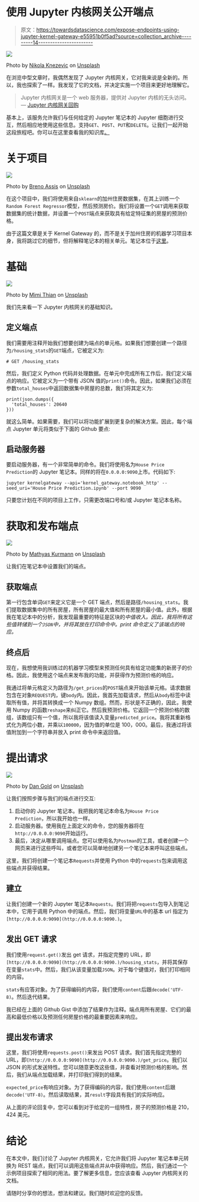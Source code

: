# 使用 Jupyter 内核网关公开端点

> 原文：<https://towardsdatascience.com/expose-endpoints-using-jupyter-kernel-gateway-e55951b0f5ad?source=collection_archive---------14----------------------->

![](img/631a8084b2016e09dcb81870dc9a7e20.png)

Photo by [Nikola Knezevic](https://unsplash.com/@nknezevic?utm_source=medium&utm_medium=referral) on [Unsplash](https://unsplash.com?utm_source=medium&utm_medium=referral)

在浏览中型文章时，我偶然发现了 Jupyter 内核网关，它对我来说是全新的。所以，我也探索了一样。我发现了它的文档，并决定实施一个项目来更好地理解它。

> Jupyter 内核网关是一个 web 服务器，提供对 Jupyter 内核的无头访问。— [Jupyter 内核网关回购](https://github.com/jupyter/kernel_gateway)

基本上，该服务允许我们与任何给定的 Jupyter 笔记本的 Jupyter 细胞进行交互，然后相应地使用这些信息。支持`GET`、`POST`、`PUT`和`DELETE`。让我们一起开始这段旅程吧。你可以在这里查看我的知识库[。](https://github.com/kb22/House-Price-Predictions)

# 关于项目

![](img/012133eddae00117ef19803041f3c59a.png)

Photo by [Breno Assis](https://unsplash.com/@brenoassis?utm_source=medium&utm_medium=referral) on [Unsplash](https://unsplash.com?utm_source=medium&utm_medium=referral)

在这个项目中，我们将使用来自`sklearn`的加州住房数据集，在其上训练一个`Random Forest Regressor`模型，然后预测房价。我们将设置一个`GET`调用来获取数据集的统计数据，并设置一个`POST`端点来获取具有给定特征集的房屋的预测价格。

由于这篇文章是关于 Kernel Gateway 的，而不是关于加州住房的机器学习项目本身，我将跳过它的细节，但将解释笔记本的相关单元。笔记本位于[这里](https://github.com/kb22/House-Price-Predictions/blob/master/House%20Price%20Prediction.ipynb)。

# 基础

![](img/5b0fe4a9548565c8f1bcf664fb9538eb.png)

Photo by [Mimi Thian](https://unsplash.com/@mimithian?utm_source=medium&utm_medium=referral) on [Unsplash](https://unsplash.com?utm_source=medium&utm_medium=referral)

我们先来看一下 Jupyter 内核网关的基础知识。

## 定义端点

我们需要用注释开始我们想要创建为端点的单元格。如果我们想要创建一个路径为`/housing_stats`的`GET`端点，它被定义为:

```
# GET /housing_stats
```

然后，我们定义 Python 代码并处理数据。在单元中完成所有工作后，我们定义端点的响应。它被定义为一个带有 JSON 值的`print()`命令。因此，如果我们必须在参数`total_houses`中返回数据集中房屋的总数，我们将其定义为:

```
print(json.dumps({
  'total_houses': 20640
}))
```

就这么简单。如果需要，我们可以将功能扩展到更复杂的解决方案。因此，每个端点 Jupyter 单元将类似于下面的 Github 要点:

## 启动服务器

要启动服务器，有一个非常简单的命令。我们将使用名为`House Price Prediction`的 Jupyter 笔记本。同样的将在`0.0.0.0:9090`上市。代码如下:

```
jupyter kernelgateway --api='kernel_gateway.notebook_http' --seed_uri='House Price Prediction.ipynb' --port 9090
```

只要您计划在不同的项目上工作，只需更改端口号和/或 Jupyter 笔记本名称。

# 获取和发布端点

![](img/c005e3d06d6e4bf4adaf7045d5b58d11.png)

Photo by [Mathyas Kurmann](https://unsplash.com/@mathyaskurmann?utm_source=medium&utm_medium=referral) on [Unsplash](https://unsplash.com?utm_source=medium&utm_medium=referral)

让我们在笔记本中设置我们的端点。

## 获取端点

第一行包含单词`GET`来定义它是一个 GET 端点，然后是路径`/housing_stats`。我们提取数据集中的所有房屋，所有房屋的最大值和所有房屋的最小值。此外，根据我在笔记本中的分析，我发现最重要的特征是区块的*中值收入。因此，我将所有这些值转储到一个`JSON`中，并将其放在打印命令中。print 命令定义了该端点的响应。*

## 终点后

现在，我想使用我训练过的机器学习模型来预测任何具有给定功能集的新房子的价格。因此，我使用这个端点来发布我的功能，并获得作为预测价格的响应。

我通过将单元格定义为路径为`/get_prices`的`POST`端点来开始该单元格。请求数据包含在对象`REQUEST`内，键`body`内。因此，我首先加载请求，然后从`body`标签中读取所有值，并将其转换成一个 Numpy 数组。然而，形状是不正确的，因此，我使用 Numpy 的函数`reshape`来纠正它。然后我预测价格。它返回一个预测价格的数组，该数组只有一个值，所以我将该值读入变量`predicted_price`。我将其重新格式化为两位小数，并乘以`100000`，因为值的单位是 100，000。最后，我通过将该值附加到一个字符串并放入 print 命令中来返回值。

# 提出请求

![](img/06aff05b2083024d39460beb66b2d266.png)

Photo by [Dan Gold](https://unsplash.com/@danielcgold?utm_source=medium&utm_medium=referral) on [Unsplash](https://unsplash.com?utm_source=medium&utm_medium=referral)

让我们按照步骤与我们的端点进行交互:

1.  启动你的 Jupyter 笔记本。我把我的笔记本命名为`House Price Prediction`，所以我开始也一样。
2.  启动服务器。使用我在上面定义的命令，您的服务器将在`http://0.0.0.0:9090`开始运行。
3.  最后，决定从哪里调用端点。您可以使用名为`Postman`的工具，或者创建一个网页来进行这些呼叫，或者您可以简单地创建另一个笔记本来呼叫这些端点。

这里，我们将创建一个笔记本`Requests`并使用 Python 中的`requests`包来调用这些端点并获得结果。

## 建立

让我们创建一个新的 Jupyter 笔记本`Requests`。我们将把`requests`包导入到笔记本中，它用于调用 Python 中的端点。然后，我们将变量`URL`中的基本 url 指定为`[http://0.0.0.0:9090](http://0.0.0.0:9090.)`。

## 发出 GET 请求

我们使用`request.get()`发出 get 请求，并指定完整的 URL，即`[http://0.0.0.0:9090](http://0.0.0.0:9090.)/housing_stats`，并将其保存在变量`stats`中。然后，我们从该变量加载`JSON`。对于每个键值对，我们打印相同的内容。

`stats`有应答对象。为了获得编码的内容，我们使用`content`后跟`decode('UTF-8)`。然后迭代结果。

我已经在上面的 Github Gist 中添加了结果作为注释。端点用所有房屋、它们的最高和最低价格以及预测任何房屋价格的最重要因素来响应。

## 提出发布请求

这里，我们将使用`requests.post()`来发出 POST 请求。我们首先指定完整的 URL，即`[http://0.0.0.0:9090](http://0.0.0.0:9090.)/get_price`。我们以 JSON 的形式发送特性。您可以随意更改这些值，并查看对预测价格的影响。然后，我们从端点加载结果，并打印我们得到的结果。

`expected_price`有响应对象。为了获得编码的内容，我们使用`content`后跟`decode('UTF-8)`。然后读取结果，其`result`字段具有我们的实际响应。

从上面的评论回复中，您可以看到对于给定的一组特性，房子的预测价格是 210，424 美元。

# 结论

在本文中，我们讨论了 Jupyter 内核网关，它允许我们将 Jupyter 笔记本单元转换为 REST 端点，我们可以调用这些端点并从中获得响应。然后，我们通过一个示例项目探索了相同的用法。要了解更多信息，您应该查看 Jupyter 内核网关的文档。

请随时分享你的想法，想法和建议。我们随时欢迎您的反馈。
